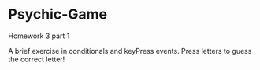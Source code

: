 # Psychic-Game
Homework 3 part 1

A brief exercise in conditionals and keyPress events.
Press letters to guess the correct letter!

